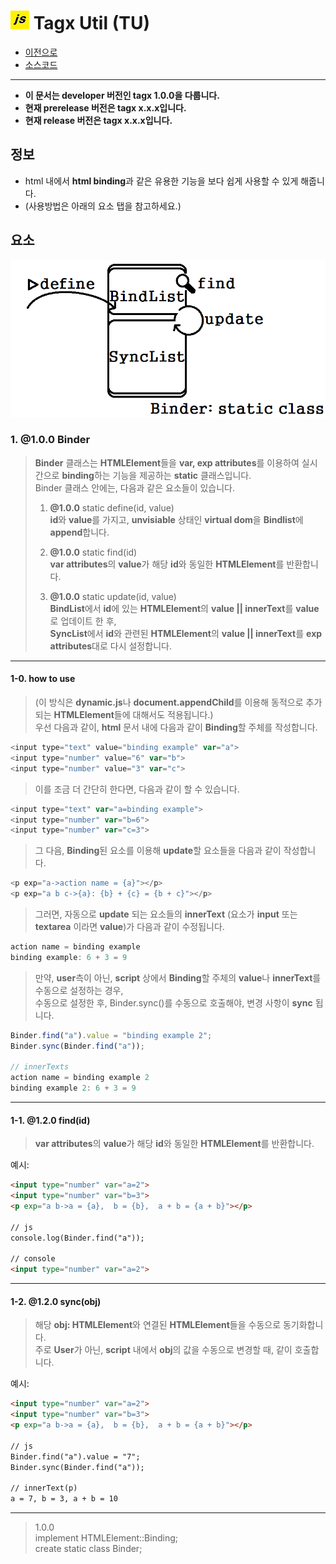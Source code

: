# ![JavaScript icon](https://github.com/hynrusang/js-lib/blob/main/resource/logo.png) Tagx Util (TU)
- [이전으로](https://github.com/hynrusang/js-lib)
- [소스코드](https://github.com/hynrusang/js-lib/blob/main/1.0.0/tagx.js)
---
- **이 문서는 developer 버전인 tagx 1.0.0을 다룹니다.**  
- **현재 prerelease 버전은 tagx x.x.x입니다.**
- **현재 release 버전은 tagx x.x.x입니다.**
## 정보
- html 내에서 **html binding**과 같은 유용한 기능을 보다 쉽게 사용할 수 있게 해줍니다.
- (사용방법은 아래의 요소 탭을 참고하세요.)

## 요소
<img src="https://github.com/hynrusang/js-lib/blob/main/resource/scene_binder.png">  
  
### 1. **@1.0.0** Binder
> **Binder** 클래스는 **HTMLElement**들을 **var, exp attributes**를 이용하여 실시간으로 **binding**하는 기능을 제공하는 **static** 클래스입니다.  
> Binder 클래스 안에는, 다음과 같은 요소들이 있습니다.  
>  
> 1. **@1.0.0** static define(id, value)  
> **id**와 **value**를 가지고, **unvisiable** 상태인 **virtual dom**을 **Bindlist**에 **append**합니다.
>  
> 2. **@1.0.0** static find(id)  
> **var attributes**의 **value**가 해당 **id**와 동일한 **HTMLElement**를 반환합니다.  
>  
> 3. **@1.0.0** static update(id, value)  
> **BindList**에서 **id**에 있는 **HTMLElement**의 **value || innerText**를 **value**로 업데이트 한 후,  
> **SyncList**에서 **id**와 관련된 **HTMLElement**의 **value || innerText**를 **exp attributes**대로 다시 설정합니다.
---
#### 1-0. how to use
> (이 방식은 **dynamic.js**나 **document.appendChild**를 이용해 동적으로 추가되는 **HTMLElement**들에 대해서도 적용됩니다.)  
> 우선 다음과 같이, **html** 문서 내에 다음과 같이 **Binding**할 주체를 작성합니다.  
```js
<input type="text" value="binding example" var="a">
<input type="number" value="6" var="b">
<input type="number" value="3" var="c">
```
> 이를 조금 더 간단히 한다면, 다음과 같이 할 수 있습니다.
```js
<input type="text" var="a=binding example">
<input type="number" var="b=6">
<input type="number" var="c=3">
```
> 그 다음, **Binding**된 요소를 이용해 **update**할 요소들을 다음과 같이 작성합니다.
```js
<p exp="a->action name = {a}"></p>
<p exp="a b c->{a}: {b} + {c} = {b + c}"></p>
```
> 그러면, 자동으로 **update** 되는 요소들의 **innerText** (요소가 **input** 또는 **textarea** 이라면 **value**)가 다음과 같이 수정됩니다.
```js
action name = binding example
binding example: 6 + 3 = 9
```
> 만약, **user**측이 아닌, **script** 상에서 **Binding**할 주체의 **value**나 **innerText**를 수동으로 설정하는 경우,  
> 수동으로 설정한 후, Binder.sync()를 수동으로 호출해야, 변경 사항이 **sync** 됩니다.  
```js
Binder.find("a").value = "binding example 2";
Binder.sync(Binder.find("a"));

// innerTexts
action name = binding example 2
binding example 2: 6 + 3 = 9
```
---
#### 1-1. **@1.2.0** find(id)  
> **var attributes**의 **value**가 해당 **id**와 동일한 **HTMLElement**를 반환합니다.  
  
예시:
```html
<input type="number" var="a=2">
<input type="number" var="b=3">
<p exp="a b->a = {a},  b = {b},  a + b = {a + b}"></p>

// js
console.log(Binder.find("a"));

// console
<input type="number" var="a=2">
```
---
#### 1-2. **@1.2.0** sync(obj)
> 해당 **obj: HTMLElement**와 연결된 **HTMLElement**들을 수동으로 동기화합니다.  
> 주로 **User**가 아닌, **script** 내에서 **obj**의 값을 수동으로 변경할 때, 같이 호출합니다.  
  
예시:
```html
<input type="number" var="a=2">
<input type="number" var="b=3">
<p exp="a b->a = {a},  b = {b},  a + b = {a + b}"></p>

// js
Binder.find("a").value = "7";
Binder.sync(Binder.find("a"));

// innerText(p)
a = 7, b = 3, a + b = 10
```
---
> 1.0.0  
> implement HTMLElement::Binding;  
> create static class Binder;  
